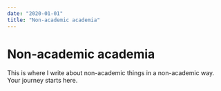 ```yaml
---
date: "2020-01-01"
title: "Non-academic academia"
---
```

# Non-academic academia
This is where I write about non-academic things in a non-academic way. Your journey starts here.